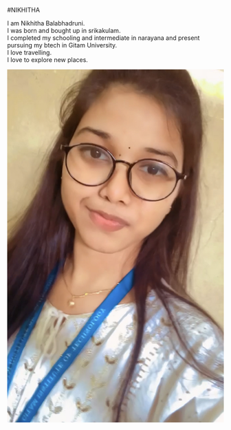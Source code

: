 #NIKHITHA  



I am Nikhitha Balabhadruni.  
I was born and bought up in srikakulam.  
I completed my schooling and intermediate in narayana and present pursuing my btech in Gitam University.    
I love travelling.  
I love to explore new places.


![My profile](picture.jpg)
